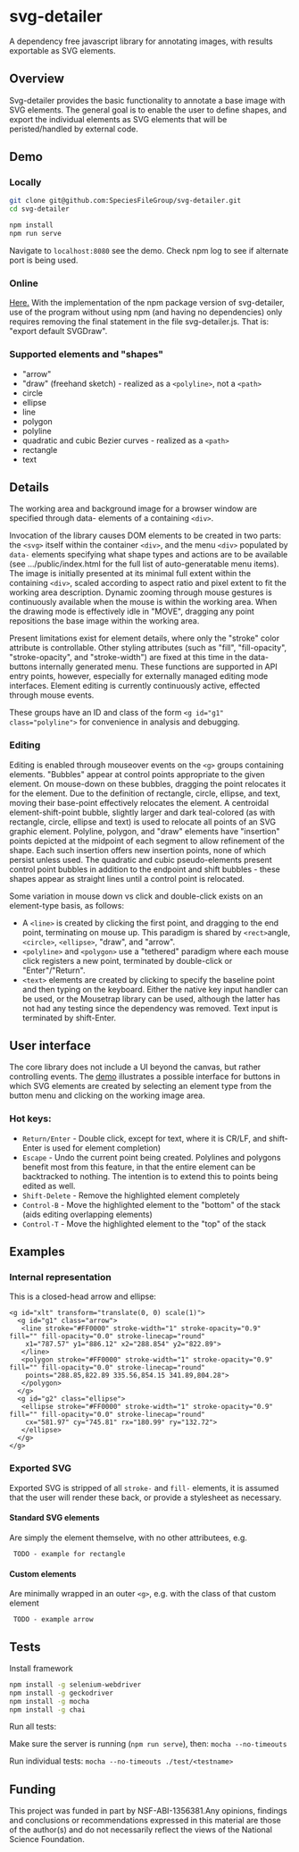 # svg-detailer
A dependency free javascript library for annotating images, with results exportable as SVG elements.

## Overview 

Svg-detailer provides the basic functionality to annotate a base image with SVG elements. The general goal is to enable the user to define shapes, and export the 
individual elements as SVG elements that will be peristed/handled by external code. 

## Demo
### Locally
```bash
git clone git@github.com:SpeciesFileGroup/svg-detailer.git
cd svg-detailer

npm install
npm run serve
```

Navigate to `localhost:8080` see the demo. Check npm log to see if alternate port is being used.

### Online 
[Here.](https://speciesfilegroup.org/svg-detailer) With the implementation of the npm package version of svg-detailer, use of the program without using npm (and having no dependencies) only requires removing the final statement in the file svg-detailer.js. That is: "export default SVGDraw".

### Supported elements and "shapes"

* "arrow"
* "draw" (freehand sketch) - realized as a `<polyline>`, not a ``<path>`` 
* circle
* ellipse
* line
* polygon
* polyline
* quadratic and cubic Bezier curves - realized as a ``<path>``
* rectangle
* text

## Details
The working area and background image for a browser window are specified through data- elements of a containing `<div>`.

Invocation of the library causes DOM elements to be created in two parts: the `<svg>` itself within the container `<div>`, and the menu `<div>` populated by `data-` elements specifying what shape types and actions are to be available (see .../public/index.html for the full list of auto-generatable menu items). The image is initially presented at its minimal full extent within the containing `<div>`, scaled according to aspect ratio and pixel extent to fit the working area description. Dynamic zooming through mouse gestures is continuously available when the mouse is within the working area. When the drawing mode is effectively idle in "MOVE", dragging any point repositions the base image within the working area.

Present limitations exist for element details, where only the "stroke" color attribute is controllable. Other styling attributes (such as "fill", "fill-opacity", "stroke-opacity", and "stroke-width") are fixed at this time in the data-buttons internally generated menu. These functions are supported in API entry points, however, especially for externally managed editing mode interfaces. Element editing is currently continuously active, effected through mouse events.

These groups have an ID and class of the form `<g id="g1" class="polyline">` for convenience in analysis and debugging.

### Editing
Editing is enabled through mouseover events on the `<g>` groups containing elements. "Bubbles" appear at control points appropriate to the given element. On mouse-down on these bubbles, dragging the point relocates it for the element. Due to the definition of rectangle, circle, ellipse, and text, moving their base-point effectively relocates the element. A centroidal element-shift-point bubble, slightly larger and dark teal-colored (as with rectangle, circle, ellipse and text) is used to relocate all points of an SVG graphic element. Polyline, polygon, and "draw" elements have "insertion" points depicted at the midpoint of each segment to allow refinement of the shape. Each such insertion offers new insertion points, none of which persist unless used. The quadratic and cubic pseudo-elements present control point bubbles in addition to the endpoint and shift bubbles - these shapes appear as straight lines until a control point is relocated.

Some variation in mouse down vs click and double-click exists on an element-type basis, as follows:
* A `<line>` is created by clicking the first point, and dragging to the end point, terminating on mouse up.
This paradigm is shared by `<rect>`angle, `<circle>`, `<ellipse>`, "draw", and "arrow".
* `<polyline>` and `<polygon>` use a "tethered" paradigm where each mouse click registers a new point, 
terminated by double-click or "Enter"/"Return".
* `<text>` elements are created by clicking to specify the baseline point and then typing on the keyboard. Either the native key input handler can be used, or the Mousetrap library can be used, although the latter has not had any testing since the dependency was removed. Text input is terminated by shift-Enter.

## User interface 

The core library does not include a UI beyond the canvas, but rather controlling events.
The [demo](https://speciesfilegroup.org/svg-detailer) illustrates a possible interface for buttons in which SVG elements are created by selecting an element type from the button menu and clicking on the working image area.

### Hot keys:

* `Return/Enter` - Double click, except for text, where it is CR/LF, and shift-Enter is used for element completion)
* `Escape` - Undo the current point being created. Polylines and polygons benefit most from this feature, in that the entire element can be backtracked to nothing. The intention is to extend this to points being edited as well.
* `Shift-Delete` - Remove the highlighted element completely
* `Control-B` - Move the highlighted element to the "bottom" of the stack (aids editing overlapping elements)
* `Control-T` - Move the highlighted element to the "top" of the stack

## Examples
### Internal representation
This is a closed-head arrow and ellipse:
```
<g id="xlt" transform="translate(0, 0) scale(1)">
  <g id="g1" class="arrow">
   <line stroke="#FF0000" stroke-width="1" stroke-opacity="0.9" fill="" fill-opacity="0.0" stroke-linecap="round" 
    x1="787.57" y1="886.12" x2="288.854" y2="822.89">
   </line>
   <polygon stroke="#FF0000" stroke-width="1" stroke-opacity="0.9" fill="" fill-opacity="0.0" stroke-linecap="round" 
    points="288.85,822.89 335.56,854.15 341.89,804.28">
   </polygon>
  </g>
  <g id="g2" class="ellipse">
   <ellipse stroke="#FF0000" stroke-width="1" stroke-opacity="0.9" fill="" fill-opacity="0.0" stroke-linecap="round" 
    cx="581.97" cy="745.81" rx="180.99" ry="132.72">
   </ellipse>
  </g>
</g>
```

### Exported SVG
Exported SVG is stripped of all `stroke-` and `fill-` elements, it is assumed that the user will render these back, or provide a stylesheet as necessary.

#### Standard SVG elements
Are simply the element themselve, with no other attributees, e.g.
```
 TODO - example for rectangle
```

#### Custom elements
Are minimally wrapped in an outer `<g>`, e.g. with the class of that custom element

```
 TODO - example arrow
```

## Tests
Install framework 

```bash
npm install -g selenium-webdriver
npm install -g geckodriver
npm install -g mocha
npm install -g chai
```

Run all tests: 

Make sure the server is running (`npm run serve`), then:
`mocha --no-timeouts`

Run individual tests:
`mocha --no-timeouts ./test/<testname>`

## Funding 
This project was funded in part by NSF-ABI-1356381.Any opinions, findings and conclusions or recommendations expressed 
in this material are those of the author(s) and do not necessarily reflect the views of the National Science Foundation. 
